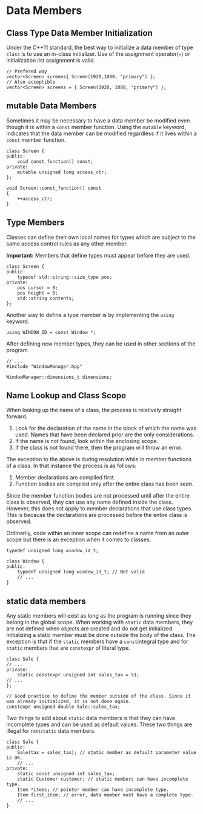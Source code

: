 # Data Members

## Class Type Data Member Initialization
Under the C++11 standard, the best way to initialize a data member of type `class` is to use an in-class initializer.
Use of the assignment operator(`=`) or initialization list assignment is valid.

```
// Prefered way
vector<Screen> screens{ Screen(1920,1080, "primary") };
// Also acceptible
vector<Screen> screens = { Screen(1920, 1080, "primary") };
```

## mutable Data Members
Sometimes it may be necessary to have a data member be modified even though it is within a `const` member function. 
Using the `mutable` keyword, indicates that the data member can be modified regardless if it lives within a `const`
member function.

```
class Screen {
public:
    void const_function() const;
private:
    mutable unsigned long access_ctr;
};

void Screen::const_function() const
{
    ++access_ctr;
}
```

## Type Members
Classes can define their own local names for types which are subject to the same access control rules as any other 
member. 

**Important:** Members that define types must appear before they are used.
 
```
class Screen {
public:
    typedef std::string::size_type pos;
private:
    pos cursor = 0;
    pos height = 0;
    std::string contents;
};
```

Another way to define a type member is by implementing the `using` keyword.

```
using WINDOW_ID = const Window *;
```

After defining new member types, they can be used in other sections of the program.

```
// ...
#include "WindowManager.hpp"

WindowManager::dimensions_t dimensions;
```

## Name Lookup and Class Scope
When looking up the name of a class, the process is relatively straight forward.
1. Look for the declaration of the name in the block of which the name was used. Names that have been 
declared prior are the only considerations.   
2. If the name is not found, look within the enclosing scope.
3. If the class is not found there, then the program will throw an error.

The exception to the above is during resolution while in member functions of a class. In that instance the 
process is as follows:
1. Member declarations are compiled first.
2. Function bodies are compiled only after the entire class has been seen.

Since the member function bodies are not processed until after the entire class is observed, they can use any 
name defined inside the class. However, this does not apply to member declarations that use class types. This is 
because the declarations are processed before the entire class is observed.

Ordinarily, code within an inner scope can redefine a name from an outer scope but there is an exception when it comes 
to classes. 

```
typedef unsigned long window_id_t;

class Window {
public:
    typedef unsigned long window_id_t; // Not valid
    // ...
}
```  

## static data members
Any static members will exist as long as the program is running since they belong in the global scope. When working 
with `static` data members, they are not defined when objects are created and do not get initialized. Initializing a 
static member must be done outside the body of the class. The exception is that if the `static` members have a 
`const`integral type and for `static` members that are `constexpr` of literal type.

```
class Sale {
// ...
private:
    static constexpr unsigned int sales_tax = 51; 
// ...
};

// Good practice to define the member outside of the class. Since it was already initialized, it is not done again.
constexpr unsigned double Sale::sales_tax;
```  

Two things to add about `static` data members is that they can have incomplete types and can be used as default values.
These two things are illegal for non`static` data members.

```
class Sale {
public:
    Sale(tax = sales_tax); // static member as default parameter value is OK.
    // ...
private:
    static const unsigned int sales_tax;
    static Customer customer; // static members can have incomplete type.
    Item *items; // pointer member can have incomplete type.
    Item first_item; // error, data member must have a complete type.
    // ...
}
``` 
